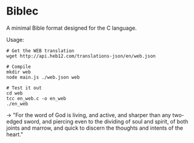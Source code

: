 # Biblec

A minimal Bible format designed for the C language.

Usage:
```
# Get the WEB translation
wget http://api.heb12.com/translations-json/en/web.json

# Compile
mkdir web
node main.js ./web.json web

# Test it out
cd web
tcc en_web.c -o en_web
./en_web
```
-> "For the word of God is living, and active, and sharper than any two-edged sword, and piercing even to the dividing of soul and spirit, of both joints and marrow, and quick to discern the thoughts and intents of the heart."